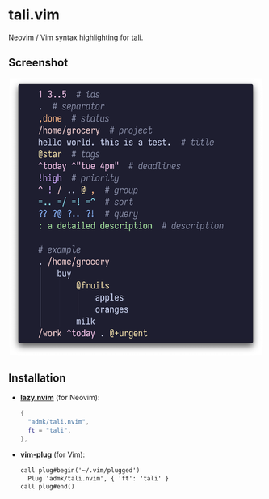 # tali.vim

Neovim / Vim syntax highlighting for [tali][tali].

## Screenshot

<p align="center">
  <img src="assets/example.png" alt="screenshot" width="500" />
</p>

## Installation

- [**lazy.nvim**][lazy.nvim] (for Neovim):
  ```lua
  {
    "admk/tali.nvim",
    ft = "tali",
  },
  ```

- [**vim-plug**][vim-plug] (for Vim):
  ```vim
  call plug#begin('~/.vim/plugged')
    Plug 'admk/tali.nvim', { 'ft': 'tali' }
  call plug#end()
  ```

[tali]: https://github.com/admk/tali
[lazy.nvim]: https://github.com/folke/lazy.nvim
[vim-plug]: https://github.com/junegunn/vim-plug

